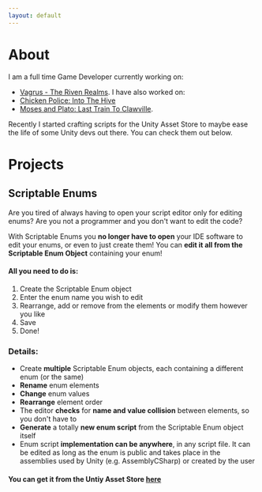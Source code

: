 ```yaml
---
layout: default
---
```

# About

I am a full time Game Developer currently working on: 
* [Vagrus - The Riven Realms](https://vagrus.com).
I have also worked on:
* [Chicken Police: Into The Hive](https://chickenpolice.com)
* [Moses and Plato: Last Train To Clawville](https://mosesandplato.com).

Recently I started crafting scripts for the Unity Asset Store to maybe ease the life of some Unity devs out there. You can check them out below.

# Projects

## Scriptable Enums

Are you tired of always having to open your script editor only for editing enums? Are you not a programmer and you don't want to edit the code?

With Scriptable Enums you **no longer have to open** your IDE software to edit your enums, or even to just create them! You can **edit it all from the Scriptable Enum Object** containing your enum!

#### **All you need to do is:**
1. Create the Scriptable Enum object
2. Enter the enum name you wish to edit
3. Rearrange, add or remove from the elements or modify them however you like
4. Save
5. Done!

### Details:

* Create **multiple** Scriptable Enum objects, each containing a different enum (or the same)
* **Rename** enum elements
* **Change** enum values
* **Rearrange** element order
* The editor **checks** for **name and value collision** between elements, so you don't have to
* **Generate** a totally **new enum script** from the Scriptable Enum object itself
* Enum script **implementation can be anywhere**, in any script file. It can be edited as long as the enum is public and takes place in the assemblies used by Unity (e.g. AssemblyCSharp) or created by the user

#### You can get it from the Untiy Asset Store [here](https://assetstore.unity.com/packages/slug/293803)